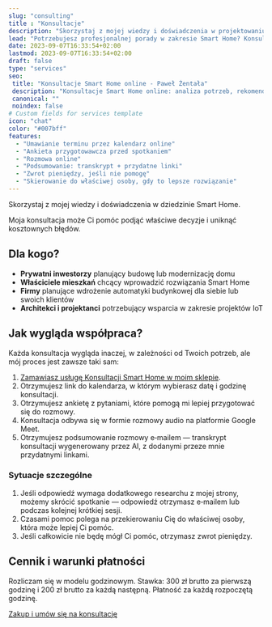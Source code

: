 ```yaml
---
slug: "consulting"
title : "Konsultacje"
description: "Skorzystaj z mojej wiedzy i doświadczenia w projektowaniu Automatyki Budynkowej"
lead: "Potrzebujesz profesjonalnej porady w zakresie Smart Home? Konsultacja online pomoże Ci podjąć właściwe decyzje, uniknąć błędów i zaplanować sensowny budżet."
date: 2023-09-07T16:33:54+02:00
lastmod: 2023-09-07T16:33:54+02:00
draft: false
type: "services"
seo:
 title: "Konsultacje Smart Home online - Paweł Żentała"
 description: "Konsultacje Smart Home online: analiza potrzeb, rekomendacje produktów, plan działania i budżet. Podsumowanie jako transkrypt z linkami."
 canonical: ""
 noindex: false
# Custom fields for services template
icon: "chat"
color: "#007bff"
features:
  - "Umawianie terminu przez kalendarz online"
  - "Ankieta przygotowawcza przed spotkaniem"
  - "Rozmowa online"
  - "Podsumowanie: transkrypt + przydatne linki"
  - "Zwrot pieniędzy, jeśli nie pomogę"
  - "Skierowanie do właściwej osoby, gdy to lepsze rozwiązanie"
---
```


Skorzystaj z mojej wiedzy i doświadczenia w dziedzinie Smart Home.

Moja konsultacja może Ci pomóc podjąć właściwe decyzje i uniknąć kosztownych błędów.

## Dla kogo?

- **Prywatni inwestorzy** planujący budowę lub modernizację domu
- **Właściciele mieszkań** chcący wprowadzić rozwiązania Smart Home
- **Firmy** planujące wdrożenie automatyki budynkowej dla siebie lub swoich klientów
- **Architekci i projektanci** potrzebujący wsparcia w zakresie projektów IoT

## Jak wygląda współpraca?

Każda konsultacja wygląda inaczej, w zależności od Twoich potrzeb, ale mój proces jest zawsze taki sam:

1. [Zamawiasz usługę Konsultacji Smart Home w moim sklepie](https://shop.zentala.agency/konsultacja-smart-home/).
2. Otrzymujesz link do kalendarza, w którym wybierasz datę i godzinę konsultacji.
3. Otrzymujesz ankietę z pytaniami, które pomogą mi lepiej przygotować się do rozmowy.
4. Konsultacja odbywa się w formie rozmowy audio na platformie Google Meet.
5. Otrzymujesz podsumowanie rozmowy e‑mailem — transkrypt konsultacji wygenerowany przez AI, z dodanymi przeze mnie przydatnymi linkami.

### Sytuacje szczególne

1. Jeśli odpowiedź wymaga dodatkowego researchu z mojej strony, możemy skrócić spotkanie — odpowiedź otrzymasz e‑mailem lub podczas kolejnej krótkiej sesji.
2. Czasami pomoc polega na przekierowaniu Cię do właściwej osoby, która może lepiej Ci pomóc.
3. Jeśli całkowicie nie będę mógł Ci pomóc, otrzymasz zwrot pieniędzy.

## Cennik i warunki płatności

Rozliczam się w modelu godzinowym.
Stawka: 300 zł brutto za pierwszą godzinę i 200 zł brutto za każdą następną.
Płatność za każdą rozpoczętą godzinę.

[Zakup i umów się na konsultację](https://shop.zentala.agency/konsultacja-smart-home/)

